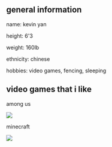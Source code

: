 
<html>
<head>
<title> stuff about me </title>
<style>


</style>
</head>

<body>
<h2> general information </h2>
  <p> name: kevin yan </p>
  <p> height: 6'3 </p>
  <p> weight: 160lb </p>
  <p> ethnicity: chinese </p>
  <p> hobbies: video games, fencing, sleeping </p>
  
  <h2> video games that i like </h2>
  <p> among us </p> 
  <img src="amongus.jpg" />
  <p> minecraft </p> 
  <img src="![mc](https://user-images.githubusercontent.com/114519131/193759912-b11096c4-3a57-4d02-8d20-be123b7448a0.jpg)" />
</body>



</html>
